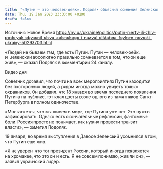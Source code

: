 ```yaml
---
title: "«Путин — это человек-фейк». Подоляк объяснил сомнения Зеленского в том, что диктатор РФ еще жив"
date: Thu, 19 Jan 2023 23:33:00 +0200
draft: false
---
```

Источник: Новое Время https://nv.ua/ukraine/politics/putin-mertv-ili-zhiv-podolyak-obyasnil-slova-zelenskogo-i-nazval-diktatora-feykom-novosti-ukrainy-50298703.html


 «Людей не бываем там, где есть Путин. Путин — человек-фейк. И Зеленский абсолютно правильно сомневается в том, что он еще жив», — сказал Подоляк в комментарии 24 каналу. 

  Видео дня   

Советник добавил, что почти на всех мероприятиях Путин находится без посторонних людей, а рядом иногда можно увидеть только охранников. Он добавил, что 18 января во время последнего появления Путина на публике, тот клал цветы возле одного из памятников Санкт-Петербурга в полном одиночестве.

«Мне кажется, что мы живем в мире, где Путина уже нет. Это нужно зафиксировать. Однако есть окончательные рефлексии, фантомные боли. Россия просто не понимает, как нужно провести транзит власти», — заметил Подоляк.

19 января, во время выступления в Давосе Зеленский усомнился в том, что Путин еще жив. 

«Я не уверен, что тот президент России, который иногда появляется на хромакее, что это он и есть. Я не совсем понимаю, жив ли он», — заявил украинский лидер. 
